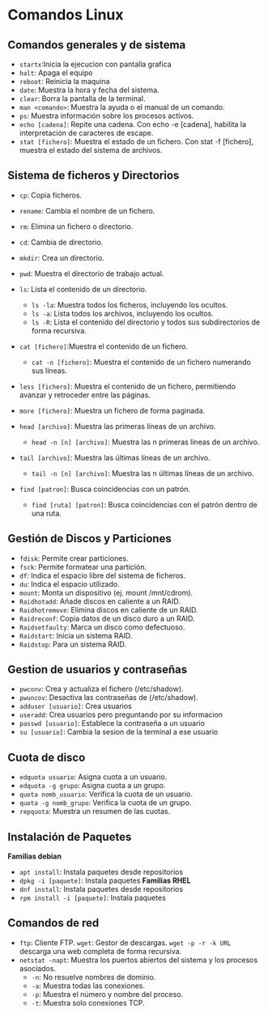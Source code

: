 # Comandos Linux 

## Comandos generales y de sistema 

- ```startx```:Inicia la ejecucion con pantalla grafica 
- ```halt```: Apaga el equipo
- ```reboot```: Reinicia la maquina 
- ```date```: Muestra la hora y fecha del sistema.
- ```clear```: Borra la pantalla de la terminal.
- ```man <comando>```: Muestra la ayuda o el manual de un comando.
- ```ps```: Muestra información sobre los procesos activos.
- ```echo [cadena]```: Repite una cadena. Con echo -e [cadena], habilita la interpretación de caracteres de escape.
- ```stat [fichero]```: Muestra el estado de un fichero. Con stat -f [fichero], muestra el estado del sistema de archivos.

## Sistema de ficheros y Directorios 

- ```cp```: Copia ficheros.
- ```rename```: Cambia el nombre de un fichero.
- ```rm```: Elimina un fichero o directorio.
- ```cd```: Cambia de directorio.
- ```mkdir```: Crea un directorio.
- ```pwd```: Muestra el directorio de trabajo actual.
- ```ls```: Lista el contenido de un directorio.
    - ```ls -la```: Muestra todos los ficheros, incluyendo los ocultos.
    - ```ls -a```: Lista todos los archivos, incluyendo los ocultos.
    -  ```ls -R```: Lista el contenido del directorio y todos sus subdirectorios de forma recursiva.
- ```cat [fichero]```:Muestra el contenido de un fichero.
    - ```cat -n [fichero]```: Muestra el contenido de un fichero numerando sus líneas.
- ```less [fichero]```: Muestra el contenido de un fichero, permitiendo avanzar y retroceder entre las páginas.
- ```more [fichero]```: Muestra un fichero de forma paginada.
- ```head [archivo]```: Muestra las primeras líneas de un archivo.
    - ```head -n [n] [archivo]```: Muestra las n primeras líneas de un archivo.
- ```tail [archivo]```: Muestra las últimas líneas de un archivo.
    - ```tail -n [n] [archivo]```: Muestra las n últimas líneas de un archivo.

- ```find [patron]```: Busca coincidencias con un patrón.
    - ```find [ruta] [patron]```: Busca coincidencias con el patrón dentro de una ruta.

## Gestión de Discos y Particiones

- ```fdisk```: Permite crear particiones.
- ```fsck```: Permite formatear una partición.
- ```df```: Indica el espacio libre del sistema de ficheros.
- ```du```: Indica el espacio utilizado.
- ```mount```: Monta un dispositivo (ej. mount /mnt/cdrom).
- ```Raidhotadd```: Añade discos en caliente a un RAID.
- ```Raidhotremove```: Elimina discos en caliente de un RAID.
- ```Raidreconf```: Copia datos de un disco duro a un RAID.
- ```Raidsetfaulty```: Marca un disco como defectuoso.
- ```Raidstart```: Inicia un sistema RAID.
- ```Raidstop```: Para un sistema RAID.

## Gestion de usuarios y contraseñas 

- ```pwconv```: Crea y actualiza el fichero  (/etc/shadow).
- ```pwuncov```: Desactiva las contraseñas de (/etc/shadow).
- ```adduser [usuario]```: Crea usuarios 
- ```useradd```: Crea usuarios pero preguntando por su informacion
- ```passwd [usuario]```: Establece la contraseña a un usuario 
- ```su [usuario]```: Cambia la sesion de la terminal a ese usuario 

## Cuota de disco 

- ```edquota usuario```: Asigna cuota a un usuario.
- ```edquota -g grupo```: Asigna cuota a un grupo.
- ```quota nomb_usuario```: Verifica la cuota de un usuario.
- ```quota -g nomb_grupo```: Verifica la cuota de un grupo.
- ```repquota```: Muestra un resumen de las cuotas.

## Instalación de Paquetes
**Familias debian**
- ```apt install```: Instala paquetes desde repositorios 
- ```dpkg -i [paquete]```: Instala paquetes 
**Familias RHEL**
- ```dnf install```: Instala paquetes desde repositorios
- ```rpm install -i [paquete]```: Instala paquetes 

## Comandos de red 

- ```ftp```: Cliente FTP.
```wget```: Gestor de descargas. ```wget -p -r -k URL``` descarga una web completa de forma recursiva.
- ```netstat -napt```: Muestra los puertos abiertos del sistema y los procesos asociados.
    - ```-n```: No resuelve nombres de dominio.
    - ```-a```: Muestra todas las conexiones.
    - ```-p```: Muestra el número y nombre del proceso.
    - ```-t```: Muestra solo conexiones TCP.

